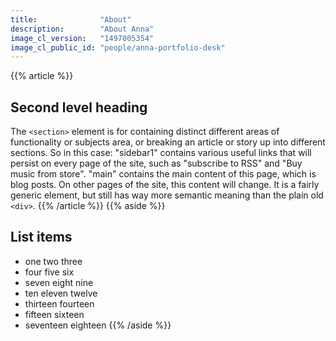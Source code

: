 ```yaml
---
title: 				"About"
description:		"About Anna"
image_cl_version:	"1497005354"
image_cl_public_id:	"people/anna-portfolio-desk"
---
```


{{% article %}}
## Second level heading
The `<section>` element is for containing distinct different areas of functionality or subjects area, or breaking an article or story up into different sections. So in this case: "sidebar1" contains various useful links that will persist on every page of the site, such as "subscribe to RSS" and "Buy music from store". "main" contains the main content of this page, which is blog posts. On other pages of the site, this content will change. It is a fairly generic element, but still has way more semantic meaning than the plain old `<div>`.
{{% /article %}}
{{% aside %}}
## List items
- one two three
- four five six
- seven eight nine
- ten eleven twelve
- thirteen fourteen
- fifteen sixteen
- seventeen eighteen
{{% /aside %}}


